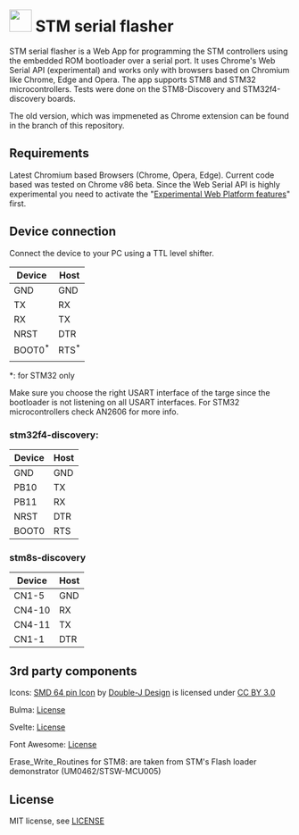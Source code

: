 <img src='https://raw.githubusercontent.com/Gamadril/stm-serial-flasher/master/res/logo_128.png' width='40px' height='40px' /> STM serial flasher
==================

STM serial flasher is a Web App for programming the STM controllers using the embedded ROM bootloader over a serial port. It uses Chrome's Web Serial API (experimental) and works only with browsers based on Chromium like Chrome, Edge and Opera.
The app supports STM8 and STM32 microcontrollers. Tests were done on the STM8-Discovery and STM32f4-discovery boards.

The old version, which was impmeneted as Chrome extension can be found in the branch of this repository.


Requirements
------------
Latest Chromium based Browsers (Chrome, Opera, Edge). Current code based was tested on Chrome v86 beta.
Since the Web Serial API is highly experimental you need to activate the "[Experimental Web Platform features](chrome://flags/#enable-experimental-web-platform-features)" first.


Device connection
-----------------
Connect the device to your PC using a TTL level shifter.

| Device            | Host            |
| ----------------- | --------------- |
| GND               | GND             |
| TX                | RX              |
| RX                | TX              |
| NRST              | DTR             |
| BOOT0<sup>*</sup> | RTS<sup>*</sup> |
|                   |                 |
*: for STM32 only

Make sure you choose the right USART interface of the targe since the bootloader is not listening on all USART interfaces. For STM32 microcontrollers check AN2606 for more info. 

### stm32f4-discovery:
| Device | Host |
| ------ | ---- |
| GND    | GND  |
| PB10   | TX   |
| PB11   | RX   |
| NRST   | DTR  |
| BOOT0  | RTS  |

### stm8s-discovery
| Device | Host |
| ------ | ---- |
| CN1-5  | GND  |
| CN4-10 | RX   |
| CN4-11 | TX   |
| CN1-1  | DTR  |

3rd party components
--------------------
Icons:
[SMD 64 pin Icon](http://www.iconarchive.com/show/electronics-icons-by-double-j-design/SMD-64-pin-icon.html) by [Double-J Design](http://www.doublejdesign.co.uk/) is licensed under [CC BY 3.0](http://creativecommons.org/licenses/by/3.0/)

Bulma:
[License](https://github.com/jgthms/bulma/blob/master/LICENSE)

Svelte:
[License](https://github.com/sveltejs/svelte/blob/master/LICENSE)

Font Awesome:
[License](https://github.com/FortAwesome/Font-Awesome/blob/master/LICENSE.txt)

Erase_Write_Routines for STM8:
are taken from STM's Flash loader demonstrator (UM0462/STSW-MCU005)

License
-------
MIT license, see [LICENSE](./LICENSE)
